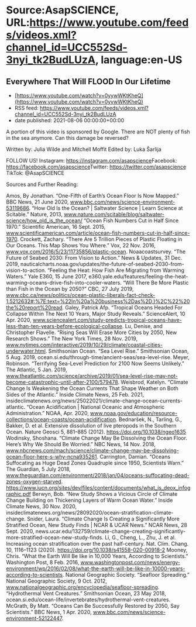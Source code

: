 # Source:AsapSCIENCE, URL:https://www.youtube.com/feeds/videos.xml?channel_id=UCC552Sd-3nyi_tk2BudLUzA, language:en-US

## Everywhere That Will FLOOD In Our Lifetime
 - [https://www.youtube.com/watch?v=0yywWKtKheQ](https://www.youtube.com/watch?v=0yywWKtKheQ)
 - RSS feed: https://www.youtube.com/feeds/videos.xml?channel_id=UCC552Sd-3nyi_tk2BudLUzA
 - date published: 2021-08-06 00:00:00+00:00

A portion of this video is sponsored by Google.
There are NOT plenty of fish in the sea anymore. Can this damage be reversed?

Written by: Julia Wilde and Mitchell Moffit
Edited by: Luka Šarlija

FOLLOW US!
Instagram: https://instagram.com/asapscience​​
Facebook: https://facebook.com/asapscience​​
Twitter: https://twitter.com/asapscience​​
TikTok: @AsapSCIENCE 

Sources and Further Reading:

Amos, By Jonathan. “One-Fifth of Earth’s Ocean Floor Is Now Mapped.” BBC News, 21 June 2020, www.bbc.com/news/science-environment-53119686.
“How Old Is the Ocean? | Saltwater Science | Learn Science at Scitable.” Nature, 2013, www.nature.com/scitable/blog/saltwater-science/how_old_is_the_ocean/
“Ocean Fish Numbers Cut in Half Since 1970.” Scientific American, 16 Sept. 2015, www.scientificamerican.com/article/ocean-fish-numbers-cut-in-half-since-1970.
Crockett, Zachary. “There Are 5 Trillion Pieces of Plastic Floating in Our Oceans. This Map Shows You Where.” Vox, 22 Nov. 2016, www.vox.com/2016/5/23/11735856/plastic-ocean.
Noaacoastsurvey. “The Future of Seabed 2030: From Vision to Action.” News & Updates, 31 Dec. 2019, nauticalcharts.noaa.gov/updates/the-future-of-seabed-2030-from-vision-to-action.
“Feeling the Heat: How Fish Are Migrating from Warming Waters.” Yale E360, 15 June 2017, e360.yale.edu/features/feeling-the-heat-warming-oceans-drive-fish-into-cooler-waters.
“Will There Be More Plastic than Fish in the Ocean by 2050?” CBC, 27 July 2019, www.cbc.ca/news/politics/ocean-plastic-liberals-fact-check-1.5212632#:%7E:text=%22In%20a%20business%2Das%2D,)%2C%22%20the%20report%20read.
Galey, Patrick Afp. “Tropical Oceans Headed For Collapse Within The Next 10 Years, Major Study Reveals.” ScienceAlert, 10 Apr. 2020, www.sciencealert.com/study-predicts-tropical-oceans-have-less-than-ten-years-before-ecological-collapse.
Lu, Denise, and Christopher Flavelle. “Rising Seas Will Erase More Cities by 2050, New Research Shows.” The New York Times, 28 Nov. 2019, www.nytimes.com/interactive/2019/10/29/climate/coastal-cities-underwater.html.
Smithsonian Ocean. “Sea Level Rise.” Smithsonian Ocean, 5 Aug. 2019, ocean.si.edu/through-time/ancient-seas/sea-level-rise.
Meyer, Robinson. “Terrifying Sea-Level Prediction for 2100 Now Seems Unlikely.” The Atlantic, 5 Jan. 2019, www.theatlantic.com/science/archive/2019/01/sea-level-rise-may-not-become-catastrophic-until-after-2100/579478.
Weisbrod, Katelyn. “Climate Change Is Weakening the Ocean Currents That Shape Weather on Both Sides of the Atlantic.” Inside Climate News, 25 Feb. 2021, insideclimatenews.org/news/25022021/climate-change-ocean-currents-atlantic.
“Ocean Acidification | National Oceanic and Atmospheric Administration.” NOAA, Apr. 2020, www.noaa.gov/education/resource-collections/ocean-coasts/ocean-acidification.
Bednaršek, N., Tarling, G., Bakker, D. et al. Extensive dissolution of live pteropods in the Southern Ocean. Nature Geosci 5, 881–885 (2012). https://doi.org/10.1038/ngeo1635
Wodinsky, Shoshana. “Climate Change May Be Dissolving the Ocean Floor. Here’s Why We Should Be Worried.” NBC News, 14 Nov. 2018, www.nbcnews.com/mach/science/climate-change-may-be-dissolving-ocean-floor-here-s-why-ncna935261.
Carrington, Damian. “Oceans Suffocating as Huge Dead Zones Quadruple since 1950, Scientists Warn.” The Guardian, 5 July 2018, www.theguardian.com/environment/2018/jan/04/oceans-suffocating-dead-zones-oxygen-starved.
https://www.iucn.org/sites/dev/files/content/documents/what_is_deox_infographic.pdf
Berwyn, Bob. “New Study Shows a Vicious Circle of Climate Change Building on Thickening Layers of Warm Ocean Water.” Inside Climate News, 30 Nov. 2020, insideclimatenews.org/news/28092020/ocean-stratification-climate-change.
Snider, Laura. “Climate Change Is Creating a Significantly More Stratified Ocean, New Study Finds | NCAR & UCAR News.” NCAR News, 28 Sept. 2020, news.ucar.edu/132759/climate-change-creating-significantly-more-stratified-ocean-new-study-finds.
Li, G., Cheng, L., Zhu, J. et al. Increasing ocean stratification over the past half-century. Nat. Clim. Chang. 10, 1116–1123 (2020). https://doi.org/10.1038/s41558-020-00918-2
Mooney, Chris. “What the Earth Will Be like in 10,000 Years, According to Scientists.” Washington Post, 8 Feb. 2016, www.washingtonpost.com/news/energy-environment/wp/2016/02/08/what-the-earth-will-be-like-in-10000-years-according-to-scientists.
National Geographic Society. “Seafloor Spreading.” National Geographic Society, 9 Oct. 2012, www.nationalgeographic.org/encyclopedia/seafloor-spreading.
“Hydrothermal Vent Creatures.” Smithsonian Ocean, 23 May 2018, ocean.si.edu/ocean-life/invertebrates/hydrothermal-vent-creatures.
McGrath, By Matt. “Oceans Can Be Successfully Restored by 2050, Say Scientists.” BBC News, 1 Apr. 2020, www.bbc.com/news/science-environment-52122447.

